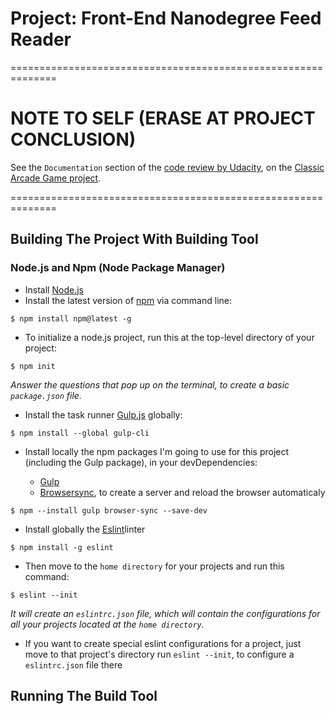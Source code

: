 # Project: Front-End Nanodegree Feed Reader

==============================================================
# NOTE TO SELF (ERASE AT PROJECT CONCLUSION)
See the `Documentation` section of the [code review by Udacity](https://review.udacity.com/#!/reviews/1290550), on the [Classic Arcade Game project](C:\Users\ricar\arcade-game).

==============================================================

## Building The Project With Building Tool

### Node.js and Npm (Node Package Manager)

* Install [Node.js](https://nodejs.org/en/)
* Install the latest version of [npm](https://www.npmjs.com/get-npm) via command line:
```
$ npm install npm@latest -g
```

* To initialize a node.js project, run this at the top-level directory of your project:

```
$ npm init
```
_Answer the questions that pop up on the terminal, to create a basic `package.json` file._

* Install the task runner [Gulp.js](https://github.com/gulpjs/gulp/blob/v3.9.1/docs/getting-started.md) globally:

```
$ npm install --global gulp-cli
```
* Install locally the npm packages I'm going to use for this project (including the Gulp package), in your devDependencies:

	* [Gulp](https://www.npmjs.com/package/gulp)
	* [Browsersync](https://www.npmjs.com/package/browser-sync), to create a server and reload the browser automaticaly

```
$ npm --install gulp browser-sync --save-dev
```


* Install globally the [Eslint](https://www.npmjs.com/package/eslint)linter


```
$ npm install -g eslint
```

* Then move to the `home directory` for your projects and run this command:


```
$ eslint --init
```

_It will create an `eslintrc.json` file, which will contain the configurations for all your projects located at the `home directory`._

* If you want to create special eslint configurations for a project, just move to that project's directory run `eslint --init`, to configure a `eslintrc.json` file there

## Running The Build Tool